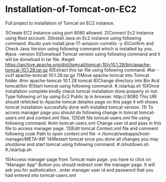 # Installation-of-Tomcat-on-EC2
Full project to installation of Tomcat on EC2 instance.


1)Create EC2 instance using port 8080 allowed.
2)Connect Ec2 instance using Root account.
3)Install Java on Ec2 instance using following command.
  #sudo yum install java-17-amazon-corretto -y 
4)Confirm and Check Java Version using following command which is installed by you.
  #java -version
5)Donwload Tomcat version using following command and it will be donwload in tar file.
  #wget https://archive.apache.org/dist/tomcat/tomcat-10/v10.1.28/bin/apache-tomcat-10.1.28.tar.gz
6)Extract this tar file using following command.
  #tar -xvzf apache-tomcat-10.1.28.tar.gz
7)Move apache tomcat into Tomcat folder.
  #mv apache-tomcat-10.1.28 tomcat
8)Change directory into Bin
  #cd tomcat/bin
9)Start tomcat using following command.
  #./startup.sh
10)Once installation complete kindly check tomcat installation done properly or not.
   Type following url by using Ec2 Public Ip in browser.
  http://<your-ec2-public-ip>:8080
  This URl should refelcted to Apache tomcat detailes page on this page it will shows tomcat installation succesfully done with installed tomcat version.
11) To access manager page you should do following change in tomcat tomcat-users.xml and context.xml files.
12)Edit file tomcat-users.xml file using following command.
   #vim tomcat-users.xml
   Change user id and pass in this file to access manager page.
13)Edit tomcat Context.xml file and comment following code
   <Valve className="org.apache.catalina.valves.RemoteAddrValve"
       allow="127\.\d+\.\d+\.\d+|::1|0:0:0:0:0:0:0:1" />
  Path to open context.xml file ->     /tomcat/webapps/host-manager/META-INF
14)Restart tomcat once you done all changes.you may shutdonw and start tomcat using following command.
#./shutdown.sh
#./startup.sh

15)Access manager page from Tomcat main page. you have to click on "Manager App" Button you should redirect over the manager page.
It will ask you for authotication , enter manager user id and password that you had entered into tomcat-users.xml

   
    
  


  

  


